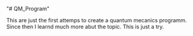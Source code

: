 "# QM_Program" 

This are just the first attemps to create a quantum mecanics programm. Since then I learnd much more abut the topic. This is just a try.

